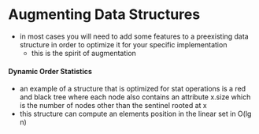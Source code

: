 # Augmenting Data Structures
- in most cases you will need to add some features to a preexisting data structure in order to optimize it for your specific implementation
  - this is the spirit of augmentation

#### Dynamic Order Statistics
- an example of a structure that is optimized for stat operations is a red and black tree where each node also contains an attribute x.size which is the number of nodes other than the sentinel rooted at x
- this structure can compute an elements position in the linear set in O(lg n) 

